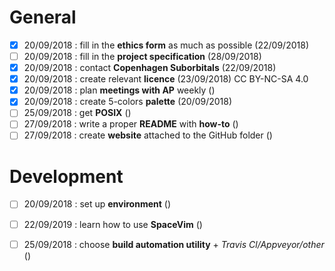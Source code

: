 # General
- [x] 20/09/2018 : fill in the **ethics form** as much as possible (22/09/2018)
- [ ] 20/09/2018 : fill in the **project specification** (28/09/2018)
- [x] 20/09/2018 : contact **Copenhagen Suborbitals** (22/09/2018)
- [x] 20/09/2018 : create relevant **licence** (23/09/2018) CC BY-NC-SA 4.0
- [x] 20/09/2018 : plan **meetings with AP** weekly ()
- [x] 20/09/2018 : create 5-colors **palette** (20/09/2018)
- [ ] 25/09/2018 : get **POSIX** ()
- [ ] 27/09/2018 : write a proper **README** with **how-to** ()
- [ ] 27/09/2018 : create **website** attached to the GitHub folder ()

# Development
- [ ] 20/09/2018 : set up **environment** ()
- [ ] 22/09/2019 : learn how to use **SpaceVim** ()
- [ ] 25/09/2018 : choose **build automation utility** + *Travis Cl/Appveyor/other* ()

